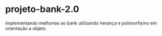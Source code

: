 # projeto-bank-2.0
Implementando melhorias ao bank utilizando herança e polimorfismo em orientação a objeto.